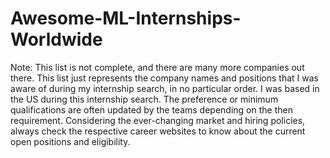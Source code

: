 # Awesome-ML-Internships-Worldwide

Note: This list is not complete, and there are many more companies out there. This list just represents the company names and positions that I was aware of during my internship search, in no particular order. I was based in the US during this internship search. The preference or minimum qualifications are often updated by the teams depending on the then requirement. Considering the ever-changing market and hiring policies, always check the respective career websites to know about the current open positions and eligibility.
